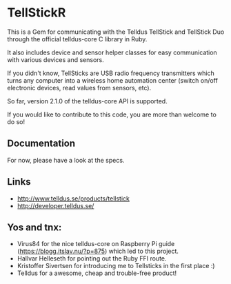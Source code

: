 # TellStickR

This is a Gem for communicating with the Telldus TellStick and TellStick Duo through the official telldus-core C library in Ruby.

It also includes device and sensor helper classes for easy communication with various devices and sensors.

If you didn't know, TellSticks are USB radio frequency transmitters which turns any computer into a wireless home automation center (switch on/off electronic devices, read values from sensors, etc).

So far, version 2.1.0 of the telldus-core API is supported.

If you would like to contribute to this code, you are more than welcome to do so!

## Documentation
For now, please have a look at the specs.

## Links

* http://www.telldus.se/products/tellstick
* http://developer.telldus.se/

## Yos and tnx:

- Virus84 for the nice telldus-core on Raspberry Pi guide (https://blogg.itslav.nu/?p=875) which led to this project.
- Hallvar Helleseth for pointing out the Ruby FFI route.
- Kristoffer Sivertsen for introducing me to Tellsticks in the first place :)
- Telldus for a awesome, cheap and trouble-free product!
